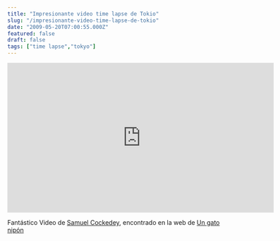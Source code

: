 ```yaml
---
title: "Impresionante video time lapse de Tokio"
slug: "/impresionante-video-time-lapse-de-tokio"
date: "2009-05-20T07:00:55.000Z"
featured: false
draft: false
tags: ["time lapse","tokyo"]
---
```



<iframe allowfullscreen="" frameborder="0" height="340" mozallowfullscreen="" src="http://player.vimeo.com/video/4721548" webkitallowfullscreen="" width="604"></iframe>

Fantástico Video de [Samuel Cockedey](http://samuelcockedey.com/), encontrado en la web de [Un gato nipón](http://www.ungatonipon.com/?p=1567)



